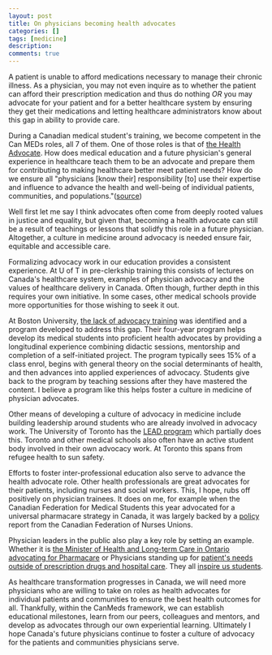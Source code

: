 ```yaml
---
layout: post
title: On physicians becoming health advocates
categories: []
tags: [medicine]
description: 
comments: true
---
```


A patient is unable to afford medications necessary to manage their chronic illness. As a physician, you may not even inquire as to whether the patient can afford their prescription medication and thus do nothing *OR* you may advocate for your patient and for a better healthcare system by ensuring they get their medications and letting healthcare administrators know about this gap in ability to provide care. 

During a Canadian medical student's training, we become competent in the Can MEDs roles, all 7 of them. One of those roles is that of [the Health Advocate](http://www.deptmedicine.utoronto.ca/CanMEDS/Health_Advocate.htm). How does medical education and a future physician's general experience in healthcare teach them to be an advocate and prepare them for contributing to making healthcare better meet patient needs? How do we ensure all "physicians [know their] responsibility [to] use their expertise and influence to advance the health and well-being of individual patients, communities, and populations."([source](http://www.royalcollege.ca/portal/page/portal/rc/canmeds/framework))

Well first let me say I think advocates often come from deeply rooted values in justice and equality, but given that, becoming a health advocate can still be a result of teachings or lessons that solidfy this role in a future physician. Altogether, a culture in medicine around advocacy is needed ensure fair, equitable and accessible care.

Formalizing advocacy work in our education provides a consistent experience. At U of T in pre-clerkship training this consists of lectures on Canada's healthcare system, examples of physician advocacy and the values of healthcare delivery in Canada. Often though, further depth in this requires your own initiative. In some cases, other medical schools provide more opportunities for those wishing to seek it out. 

At Boston University, [the lack of advocacy training](http://www.bu.edu/today/2013/training-med-students-to-become-patient-advocates/) was identified and a program developed to address this gap. Their four-year program helps develop its medical students into proficient health advocates by providing a longitudinal experience combining didactic sessions, mentorship and completion of a self-initiated project. The program typically sees 15% of a class enrol, begins with general theory on the social determinants of health, and then advances into applied experiences of advocacy. Students give back to the program by teaching sessions after they have mastered the content. I believe a program like this helps foster a culture in medicine of physician advocates. 

Other means of developing a culture of advocacy in medicine include building leadership around students who are already involved in advocacy work. The University of Toronto has the [LEAD program](http://www.md.utoronto.ca/program/leadership/LEAD.htm) which partially does this. Toronto and other medical schools also often have an active student body involved in their own advocacy work. At Toronto this spans from refugee health to sun safety. 

Efforts to foster inter-professional education also serve to advance the health advocate role. Other health professionals are great advocates for their patients, including nurses and social workers. This, I hope, rubs off positively on physician trainees. It does on me, for example when the Canadian Federation for Medical Students this year advocated for a universal pharmacare strategy in Canada, it was largely backed by a [policy](https://nursesunions.ca/sites/default/files/pharmacare_report.pdf) report from the Canadian Federation of Nurses Unions. 

Physician leaders in the public also play a key role by setting an example. Whether it is [the Minister of Health and Long-term Care in Ontario advocating for Pharmacare](http://www.theglobeandmail.com/globe-debate/why-canada-needs-a-national-pharmacare-program/article21086014/) or Physicians standing up for [patient's needs outside of prescription drugs and hospital care](http://www.theglobeandmail.com/globe-debate/dont-limit-the-role-of-health-officers-to-needles-and-pills/article21648693/). They all [inspire us students](http://healthydebate.ca/opinions/doctors-must-advocates). 

As healthcare transformation progresses in Canada, we will need more physicians who are willing to take on roles as health advocates for individual patients and communities to ensure the best health outcomes for all. Thankfully, within the CanMeds framework, we can establish educational milestones, learn from our peers, colleagues and mentors, and develop as advocates through our own experiential learning. Ultimately I hope Canada's future physicians continue to foster a culture of advocacy for the patients and communities physicians serve. 